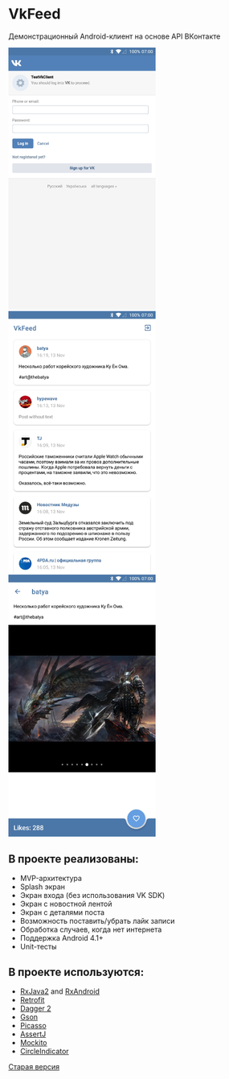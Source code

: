 # VkFeed
Демонстрационный Android-клиент на основе API ВКонтакте

<img src="screenshots/Screenshot_20181115-015719.jpg" width="293px"> <img src="screenshots/Screenshot_20181115-014256.jpg" width="293px"> <img src="screenshots/Screenshot_20181115-014147.jpg" width="293px">

## В проекте реализованы:
- MVP-архитектура
- Splash экран
- Экран входа (без использования VK SDK)
- Экран с новостной лентой
- Экран с деталями поста
- Возможность поставить/убрать лайк записи
- Обработка случаев, когда нет интернета
- Поддержка Android 4.1+
- Unit-тесты

## В проекте используются:
- [RxJava2](https://github.com/ReactiveX/RxJava) and [RxAndroid](https://github.com/ReactiveX/RxAndroid)
- [Retrofit](http://square.github.io/retrofit)
- [Dagger 2](http://google.github.io/dagger)
- [Gson](https://github.com/google/gson)
- [Picasso](http://square.github.io/picasso)
- [AssertJ](https://github.com/joel-costigliola/assertj-core)
- [Mockito](https://github.com/mockito/mockito)
- [CircleIndicator](https://github.com/ongakuer/CircleIndicator)

[Старая версия](https://github.com/hotmule/VkFeedOld)
